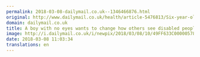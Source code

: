 ```yaml
---
permalink: 2018-03-08-dailymail.co.uk--1346466876.html
original: http://www.dailymail.co.uk/health/article-5476813/Six-year-old-boy-born-no-eyes.html?ITO=1490&ns_mchannel=rss&ns_campaign=1490
domain: dailymail.co.uk
title: A boy with no eyes wants to change how others see disabled people
image: http://i.dailymail.co.uk/i/newpix/2018/03/08/10/49FF633C00000578-0-image-a-9_1520505023001.jpg
date: 2018-03-08 11:03:34
translations: en
---
```



